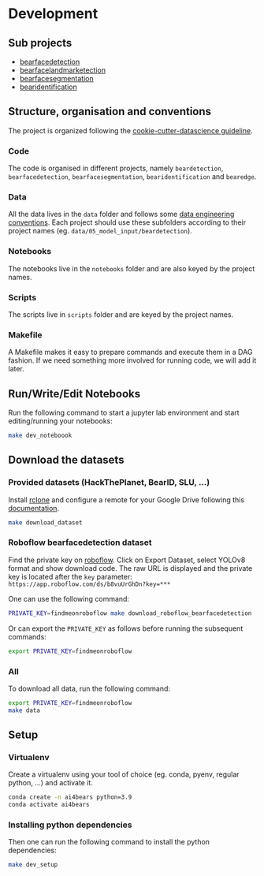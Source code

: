 # Development

## Sub projects

- [bearfacedetection](./bearfacedetection.md)
- [bearfacelandmarketection](./bearfacelandmarkdetection.md)
- [bearfacesegmentation](./bearfacesegmentation.md)
- [bearidentification](./bearidentification.md)

## Structure, organisation and conventions

The project is organized following the [cookie-cutter-datascience
guideline](https://drivendata.github.io/cookiecutter-data-science/#directory-structure).

### Code

The code is organised in different projects, namely `beardetection`,
`bearfacedetection`, `bearfacesegmentation`, `bearidentification` and
`bearedge`.

### Data

All the data lives in the `data` folder and follows some [data engineering
conventions](https://docs.kedro.org/en/stable/faq/faq.html#what-is-data-engineering-convention).
Each project should use these subfolders according to their project names (eg.
`data/05_model_input/beardetection`).

### Notebooks

The notebooks live in the `notebooks` folder and are also keyed by the project
names.

### Scripts

The scripts live in `scripts` folder and are keyed by the project names.

### Makefile

A Makefile makes it easy to prepare commands and execute them in a DAG fashion.
If we need something more involved for running code, we will add it later.

## Run/Write/Edit Notebooks

Run the following command to start a jupyter lab environment and start editing/running your notebooks:

```sh
make dev_noteboook
```

## Download the datasets

### Provided datasets (HackThePlanet, BearID, SLU, ...)

Install [rclone](https://rclone.org/install/) and configure a remote for
your Google Drive following this
[documentation](https://rclone.org/drive/).

```sh
make download_dataset
```

### Roboflow bearfacedetection dataset

Find the private key on
[roboflow](https://app.roboflow.com/fruitpunch-ai-private-workspace-7nsdr/bearface-lk7vt/1).
Click on Export Dataset, select YOLOv8
format and show download code. The raw
URL is displayed and the private key is
located after the `key` parameter:
`https://app.roboflow.com/ds/b8vuUrGhDn?key=***`

One can use the following command:

```sh
PRIVATE_KEY=findmeonroboflow make download_roboflow_bearfacedetection
```

Or can export the `PRIVATE_KEY` as follows before running the subsequent commands:

```sh
export PRIVATE_KEY=findmeonroboflow
```

### All

To download all data, run the following command:

```sh
export PRIVATE_KEY=findmeonroboflow
make data
```

## Setup

### Virtualenv

Create a virtualenv using your tool of
choice (eg. conda, pyenv, regular python,
...) and activate it.

```sh
conda create -n ai4bears python=3.9
conda activate ai4bears
```

### Installing python dependencies

Then one can run the following command to install the python dependencies:

```sh
make dev_setup
```
